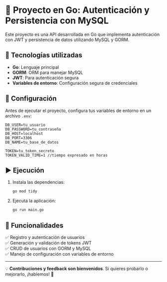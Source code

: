 # 🚀 Proyecto en Go: Autenticación y Persistencia con MySQL

Este proyecto es una API desarrollada en Go que implementa autenticación con JWT y persistencia de datos utilizando MySQL y GORM.

## 📌 Tecnologías utilizadas
- **Go**: Lenguaje principal
- **GORM**: ORM para manejar MySQL
- **JWT**: Para autenticación segura
- **Variables de entorno**: Configuración segura de credenciales

## 🔧 Configuración

Antes de ejecutar el proyecto, configura tus variables de entorno en un archivo `.env`:

```env
DB_USER=tu_usuario
DB_PASSWORD=tu_contraseña
DB_HOST=localhost
DB_PORT=3306
DB_NAME=tu_base_de_datos

TOKEN=tu_token_secreto
TOKEN_VALID_TIME=1 //tiempo expresado en horas
```

## ▶️ Ejecución

1. Instala las dependencias:
   ```sh
   go mod tidy
   ```
2. Ejecuta la aplicación:
   ```sh
   go run main.go
   ```

## 📌 Funcionalidades
✅ Registro y autenticación de usuarios  
✅ Generación y validación de tokens JWT  
✅ CRUD de usuarios con GORM y MySQL  
✅ Manejo de configuración con variables de entorno  

---

💡 **Contribuciones y feedback son bienvenidos**. Si quieres probarlo o mejorarlo, ¡hablemos! 🚀

